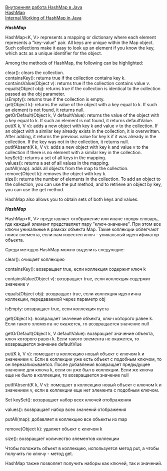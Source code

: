 [Внутренняя работа HashMap в Java](https://habr.com/ru/articles/421179/)  
[HashMap](https://docs.oracle.com/en/java/javase/17/docs/api/java.base/java/util/HashMap.html)    
[Internal Working of HashMap in Java](https://www.geeksforgeeks.org/internal-working-of-hashmap-java/)  



***HashMap***

HashMap<K, V> represents a mapping or dictionary where each element represents a "key-value" pair. All keys are unique within the Map object. Such collections make it easy to look up an element if you know the key, which acts as a unique identifier for the object.

Among the methods of HashMap, the following can be highlighted:

clear(): clears the collection.  
containsKey(): returns true if the collection contains key k.  
containsValue(Object v): returns true if the collection contains value v.  
equals(Object obj): returns true if the collection is identical to the collection passed as the obj parameter.  
isEmpty(): returns true if the collection is empty.  
get(Object k): returns the value of the object with a key equal to k.
If such an element is not found, it returns null.      
getOrDefault(Object k, V defaultValue): returns the value of the object with a key equal to k.
If such an element is not found, it returns defaultValue.  
put(K k, V v): adds a new object with key k and value v to the collection. 
If an object with a similar key already exists in the collection, it is overwritten. 
After adding, it returns the previous value for key k if it was already in the collection.
If the key was not in the collection, it returns null.  
putIfAbsent(K k, V v): adds a new object with key k and value v to the collection 
if there is no element with a similar key in the collection.  
keySet(): returns a set of all keys in the mapping.  
values(): returns a set of all values in the mapping.  
putAll(map): adds all objects from the map to the collection.  
remove(Object k): removes the object with key k.  
size(): returns the number of elements in the collection.
To add an object to the collection, you can use the put method, and to retrieve an object by key, you can use the get method.

HashMap also allows you to obtain sets of both keys and values.


***HashMap***

 HashMap<K, V> представляет отображение или иначе говоря словарь, где каждый элемент представляет пару "ключ-значение". При этом все ключи уникальные в рамках объекта Map. Такие коллекции облегчают поиск элемента, если нам известен ключ - уникальный идентификатор объекта.

Среди методов HashMap можно выделить следующие:

clear(): очищает коллекцию

containsKey(): возвращает true, если коллекция содержит ключ k

containsValue(Object v): возвращает true, если коллекция содержит значение v

equals(Object obj): возвращает true, если коллекция идентична коллекции, передаваемой через параметр obj

isEmpty: возвращает true, если коллекция пуста

get(Object k): возвращает значение объекта, ключ которого равен k. Если такого элемента не окажется, то возвращается значение null

getOrDefault(Object k, V defaultValue): возвращает значение объекта, ключ которого равен k. Если такого элемента не окажется, то возвращается значение defaultVlue

put(K k, V v): помещает в коллекцию новый объект с ключом k и значением v. Если в коллекции уже есть объект с подобным ключом, то он перезаписывается. После добавления возвращает предыдущее значение для ключа k, если он уже был в коллекции. Если же ключа еще не было в коллекции, то возвращается значение null

putIfAbsent(K k, V v): помещает в коллекцию новый объект с ключом k и значением v, если в коллекции еще нет элемента с подобным ключом.

Set<K> keySet(): возвращает набор всех ключей отображения

values(): возвращает набор всех значений отображения

putAll(map): добавляет в коллекцию все объекты из  map

remove(Object k): удаляет объект с ключом k

size(): возвращает количество элементов коллекции

Чтобы положить объект в коллекцию, используется метод put, а чтобы получить по ключу - метод get. 

HashMap также позволяет получить наборы как ключей, так и значений. 

